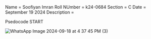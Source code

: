 Name = Soofiyan Imran
Roll NUmber = k24-0684
Section = C
Date = September 19 2024
Description =

Psedocode
START

![WhatsApp Image 2024-09-18 at 4 37 45 PM (3)](https://github.com/user-attachments/assets/60cdb5bb-ddcb-4a89-bdbd-9cc462d5e89c)
